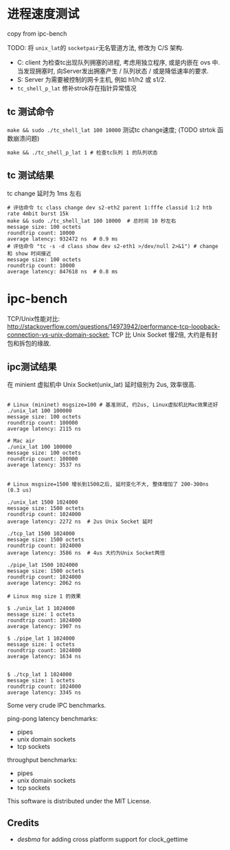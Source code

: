 # 进程速度测试

copy from ipc-bench

TODO: 将 `unix_lat`的 `socketpair`无名管道方法, 修改为 C/S 架构.
- C: client 为检查tc出现队列拥塞的进程, 考虑用独立程序, 或是内嵌在 ovs 中. 当发现拥塞时, 向Server发出拥塞产生 / 队列状态 / 或是降低速率的要求.
- S: Server 为需要被控制的网卡主机, 例如 h1/h2 或 s1/2.
- `tc_shell_p_lat` 修补strok存在指针异常情况

## tc 测试命令
`make && sudo ./tc_shell_lat 100 10000` 测试tc change速度; (TODO strtok 函数崩溃问题)

```
make && ./tc_shell_p_lat 1 # 检查tc队列 1 的队列状态
```

## tc 测试结果


tc change 延时为 1ms 左右
```
# 评估命令 tc class change dev s2-eth2 parent 1:fffe classid 1:2 htb rate 4mbit burst 15k
make && sudo ./tc_shell_lat 100 10000  # 总时间 10 秒左右
message size: 100 octets
roundtrip count: 10000
average latency: 932472 ns  # 0.9 ms
# 评估命令 "tc -s -d class show dev s2-eth1 >/dev/null 2>&1") # change 和 show 时间接近
message size: 100 octets
roundtrip count: 10000
average latency: 847618 ns  # 0.8 ms
```

ipc-bench
=========


TCP/Unix性能对比: http://stackoverflow.com/questions/14973942/performance-tcp-loopback-connection-vs-unix-domain-socket; TCP 比 Unix Socket 慢2倍, 大约是有封包和拆包的缘故.


## ipc测试结果
在 minient 虚拟机中 Unix Socket(unix_lat) 延时级别为 2us, 效率很高.
```

# Linux (mininet) msgsize=100 # 基准测试, 约2us, Linux虚拟机比Mac效果还好
./unix_lat 100 100000
message size: 100 octets
roundtrip count: 100000
average latency: 2115 ns

# Mac air
./unix_lat 100 100000
message size: 100 octets
roundtrip count: 100000
average latency: 3537 ns


# Linux msgsize=1500 增长到1500之后, 延时变化不大, 整体增加了 200-300ns (0.3 us)

./unix_lat 1500 1024000
message size: 1500 octets
roundtrip count: 1024000
average latency: 2272 ns  # 2us Unix Socket 延时

./tcp_lat 1500 1024000
message size: 1500 octets
roundtrip count: 1024000
average latency: 3586 ns  # 4us 大约为Unix Socket两倍

./pipe_lat 1500 1024000
message size: 1500 octets
roundtrip count: 1024000
average latency: 2062 ns

# Linux msg size 1 的效果

$ ./unix_lat 1 1024000
message size: 1 octets
roundtrip count: 1024000
average latency: 1907 ns

$ ./pipe_lat 1 1024000
message size: 1 octets
roundtrip count: 1024000
average latency: 1634 ns


$ ./tcp_lat 1 1024000
message size: 1 octets
roundtrip count: 1024000
average latency: 3345 ns
```


Some very crude IPC benchmarks.

ping-pong latency benchmarks:
* pipes
* unix domain sockets
* tcp sockets

throughput benchmarks:
* pipes
* unix domain sockets
* tcp sockets

This software is distributed under the MIT License.

Credits
-------

* *desbma* for adding cross platform support for clock_gettime

